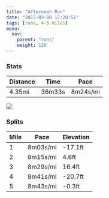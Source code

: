 ```yaml
---
title: "Afternoon Run"
date: "2017-03-10 17:28:51"
tags: [runs, 4-5 miles]
menu:
  nav:
    parent: "runs"
    weight: 130
---
```


### Stats

| Distance | Time | Pace |
|----------|------|------|
|4.35mi|36m33s|8m24s/mi|

<img src='https://maps.googleapis.com/maps/api/staticmap?maptype=roadmap&path=enc:wrjeIxsvLQtExBhABzE~AmA?aG|BuCjDBpAfEwJbEHmGnBwB`D?bBrD}JjE?sFbBaCtDEzAxDyJdEDkG~AkBtC[|BjEwJlEAaG`BaCdDa@rBlEsJpEAwFvBqCbD@`BrD}JrEIaFlCoDvCLxA~DyJ`EAsFjC{CzCRpApDoJhEA{FpBoC`DCxAfEyJxDLgG`C{BhCD`BfEqJ|D?qFzCaDzCv@z@vCaK|CHyE`DkCfErBNrAwB`A&key=AIzaSyC1MId7bFpkLXNAaYhBSTb8jLyiSqzbDtM&size=800x800&markers=color:yellow|label:S|53.47132,-2.25101&markers=color:green|label:F|53.46899000000001,-2.2524200000000016'>

### Splits

| Mile | Pace | Elevation |
|------|------|-----------|
|1|8m03s/mi|-17.1ft|
|2|8m15s/mi|4.6ft|
|3|8m29s/mi|16.4ft|
|4|8m41s/mi|-20.7ft|
|5|8m43s/mi|-0.3ft|
